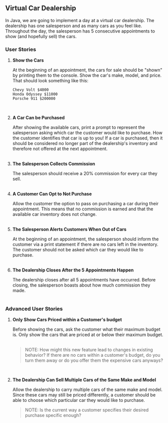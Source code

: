 ## Virtual Car Dealership

In Java, we are going to implement a day at a virtual car dealership.  The dealership has one salesperson and as many cars as you feel like.  Throughout the day, the salesperson has 5 consecutive appointments to show (and hopefully sell) the cars.

### User Stories
1. **Show the Cars**
   
    At the beginning of an appointment, the cars for sale should be "shown" by printing them to the console.  Show the car's make, model, and price. That should look something like this:
    ```
    Chevy Volt $4000
    Honda Odyssey $11000
    Porsche 911 $200000
    ``` 
   <br/>

1. **A Car Can be Purchased**

    After showing the available cars, print a prompt to represent the salesperson asking which car the customer would like to purchase.
    How the customer identifies that car is up to you!  If a car is purchased, then it should be 
    considered no longer part of the dealership's inventory and therefore not offered at the next appointment.<br/><br/>

1. **The Salesperson Collects Commission**
    
    The salesperson should receive a 20% commission for every car they sell.<br/><br/>
   
1. **A Customer Can Opt to Not Purchase** 
   
    Allow the customer the option to pass on purchasing a car during their appointment.  This means that
   no commission is earned and that the available car inventory does not change.<br/><br/>
   
1. **The Salesperson Alerts Customers When Out of Cars**
    
    At the beginning of an appointment, the salesperson should inform the customer via a print statement
   if there are no cars left in the inventory.  The customer should not be asked which car they would like to purchase.<br/><br/>

1. **The Dealership Closes After the 5 Appointments Happen**
   
    The dealership closes after all 5 appointments have occurred.  Before closing,
    the salesperson boasts about how much commission they made.<br/><br/>


### Advanced User Stories

1. **Only Show Cars Priced within a Customer's budget** 
   
    Before showing the cars, ask the customer what their maximum budget is.
   Only show the cars that are priced at or below their maximum budget.<br/><br/>
   
   >NOTE:  How might this new feature lead to changes in existing behavior? If there are no cars within a customer's budget, do you turn them away or do you offer them the expensive cars anyways?  
   
    <br/>
1. **The Dealership Can Sell Multiple Cars of the Same Make and Model**
   
    Allow the dealership to carry multiple cars of the same make and model. Since these 
   cars may still be priced differently, a customer should be able to choose which particular car they
   would like to purchase.
   
   >NOTE:  Is the current way a customer specifies their desired purchase specific enough?  
   